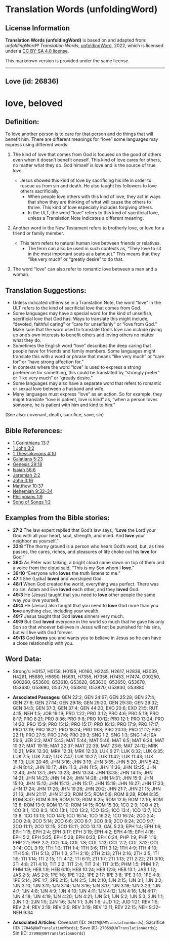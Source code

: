 # Translation Words (unfoldingWord)

## License Information

**Translation Words (unfoldingWord)** is based on and adapted from: _unfoldingWord® Translation Words_, [unfoldingWord](https://unfoldingword.org/utw), 2022, which is licensed under a [CC BY-SA 4.0 license](https://creativecommons.org/licenses/by-sa/4.0/legalcode.en).

This markdown version is provided under the same license.



--------------------------------

## Love (id: 26836)

love, beloved
=============

Definition:
-----------

To love another person is to care for that person and do things that will benefit him. There are different meanings for “love” some languages may express using different words:

1. The kind of love that comes from God is focused on the good of others even when it doesn’t benefit oneself. This kind of love cares for others, no matter what they do. God himself is love and is the source of true love.

    * Jesus showed this kind of love by sacrificing his life in order to rescue us from sin and death. He also taught his followers to love others sacrificially.
        * When people love others with this kind of love, they act in ways that show they are thinking of what will cause the others to thrive. This kind of love especially includes forgiving others.
        * In the ULT, the word “love” refers to this kind of sacrificial love, unless a Translation Note indicates a different meaning.
2. Another word in the New Testament refers to brotherly love, or love for a friend or family member.

    * This term refers to natural human love between friends or relatives.
        * The term can also be used in such contexts as, “They love to sit in the most important seats at a banquet.” This means that they “like very much” or “greatly desire” to do that.
3. The word “love” can also refer to romantic love between a man and a woman.

Translation Suggestions:
------------------------

* Unless indicated otherwise in a Translation Note, the word “love” in the ULT refers to the kind of sacrificial love that comes from God.
* Some languages may have a special word for the kind of unselfish, sacrificial love that God has. Ways to translate this might include, “devoted, faithful caring” or “care for unselfishly” or “love from God.” Make sure that the word used to translate God’s love can include giving up one’s own interests to benefit others and loving others no matter what they do.
* Sometimes the English word “love” describes the deep caring that people have for friends and family members. Some languages might translate this with a word or phrase that means “like very much” or “care for” or “have strong affection for.”
* In contexts where the word “love” is used to express a strong preference for something, this could be translated by “strongly prefer” or “like very much” or “greatly desire.”
* Some languages may also have a separate word that refers to romantic or sexual love between a husband and wife.
* Many languages must express “love” as an action. So for example, they might translate “love is patient, love is kind” as, “when a person loves someone, he is patient with him and kind to him.”

(See also: covenant, death, sacrifice, save, sin)

Bible References:
-----------------

* [1 Corinthians 13:7](https://ref.ly/1Cor13:7)
* [1 John 3:2](https://ref.ly/1John3:2)
* [1 Thessalonians 4:10](https://ref.ly/1Thess4:10)
* [Galatians 5:23](https://ref.ly/Gal5:23)
* [Genesis 29:18](https://ref.ly/Gen29:18)
* [Isaiah 56:6](https://ref.ly/Isa56:6)
* [Jeremiah 2:2](https://ref.ly/Jer2:2)
* [John 3:16](https://ref.ly/John3:16)
* [Matthew 10:37](https://ref.ly/Matt10:37)
* [Nehemiah 9:32–34](https://ref.ly/Neh9:32-Neh9:34)
* [Philippians 1:9](https://ref.ly/Phil1:9)
* [Song of Songs 1:2](https://ref.ly/Song1:2)

Examples from the Bible stories:
--------------------------------

* **27:2** The law expert replied that God’s law says, “**Love** the Lord your God with all your heart, soul, strength, and mind. And **love** your neighbor as yourself.”
* **33:8** “The thorny ground is a person who hears God’s word, but, as time passes, the cares, riches, and pleasures of life choke out his **love** for God.”
* **36:5** As Peter was talking, a bright cloud came down on top of them and a voice from the cloud said, “This is my Son whom I **love**.”
* **39:10** “Everyone who **loves** the truth listens to me.”
* **47:1** She (Lydia) **loved** and worshiped God.
* **48:1** When God created the world, everything was perfect. There was no sin. Adam and Eve **loved** each other, and they **loved** God.
* **49:3** He (Jesus) taught that you need to **love** other people the same way you love yourself.
* **49:4** He (Jesus) also taught that you need to **love** God more than you **love** anything else, including your wealth.
* **49:7** Jesus taught that God **loves** sinners very much.
* **49:9** But God **loved** everyone in the world so much that he gave his only Son so that whoever believes in Jesus will not be punished for his sins, but will live with God forever.
* **49:13** God **loves** you and wants you to believe in Jesus so he can have a close relationship with you.

Word Data:
----------

* Strong’s: H0157, H0158, H0159, H0160, H2245, H2617, H2836, H3039, H4261, H5689, H5690, H5691, H7355, H7356, H7453, H7474, G00250, G00260, G53600, G53610, G53620, G53630, G53650, G53670, G53680, G53690, G53770, G53810, G53820, G53830, G53880

* **Associated Passages:** GEN 22:2; GEN 24:67; GEN 25:28; GEN 27:4; GEN 27:9; GEN 27:14; GEN 29:18; GEN 29:20; GEN 29:30; GEN 29:32; GEN 34:3; GEN 37:3; GEN 37:4; GEN 44:20; EXO 20:6; EXO 21:5; RUT 4:15; NEH 1:5; JOB 19:19; PRO 1:22; PRO 3:12; PRO 4:6; PRO 5:19; PRO 8:17; PRO 8:21; PRO 8:36; PRO 9:8; PRO 10:12; PRO 12:1; PRO 13:24; PRO 14:20; PRO 15:9; PRO 15:12; PRO 15:17; PRO 16:13; PRO 17:9; PRO 17:17; PRO 17:19; PRO 18:21; PRO 18:24; PRO 19:8; PRO 20:13; PRO 21:17; PRO 22:11; PRO 27:5; PRO 27:6; PRO 29:3; SNG 1:2; SNG 1:3; SNG 1:4; ISA 56:6; JER 2:2; MAT 5:43; MAT 5:44; MAT 5:46; MAT 6:5; MAT 6:24; MAT 10:37; MAT 19:19; MAT 22:37; MAT 22:39; MAT 23:6; MAT 24:12; MRK 10:21; MRK 12:30; MRK 12:31; MRK 12:33; LUK 6:27; LUK 6:32; LUK 6:35; LUK 7:5; LUK 7:42; LUK 7:47; LUK 10:27; LUK 11:42; LUK 11:43; LUK 16:13; LUK 20:46; JHN 3:16; JHN 3:19; JHN 3:35; JHN 5:20; JHN 5:42; JHN 8:42; JHN 10:17; JHN 11:3; JHN 11:5; JHN 11:36; JHN 12:25; JHN 12:43; JHN 13:1; JHN 13:23; JHN 13:34; JHN 13:35; JHN 14:15; JHN 14:21; JHN 14:23; JHN 14:24; JHN 14:28; JHN 14:31; JHN 15:9; JHN 15:10; JHN 15:12; JHN 15:13; JHN 15:17; JHN 15:19; JHN 16:27; JHN 17:23; JHN 17:24; JHN 17:26; JHN 19:26; JHN 20:2; JHN 21:7; JHN 21:15; JHN 21:16; JHN 21:17; JHN 21:20; ROM 5:5; ROM 5:8; ROM 8:28; ROM 8:35; ROM 8:37; ROM 8:39; ROM 9:13; ROM 9:25; ROM 12:9; ROM 12:10; ROM 13:8; ROM 13:9; ROM 13:10; ROM 14:15; ROM 15:30; 1CO 2:9; 1CO 4:21; 1CO 8:1; 1CO 8:3; 1CO 13:1; 1CO 13:2; 1CO 13:3; 1CO 13:4; 1CO 13:7; 1CO 13:8; 1CO 13:13; 1CO 14:1; 1CO 16:14; 1CO 16:22; 1CO 16:24; 2CO 2:4; 2CO 2:8; 2CO 5:14; 2CO 6:6; 2CO 8:7; 2CO 8:8; 2CO 8:24; 2CO 9:7; 2CO 11:11; 2CO 12:15; 2CO 13:11; 2CO 13:13; GAL 5:23; EPH 1:4; EPH 1:6; EPH 1:15; EPH 2:4; EPH 3:17; EPH 3:19; EPH 4:2; EPH 4:15; EPH 4:16; EPH 5:2; EPH 5:25; EPH 5:28; EPH 6:23; EPH 6:24; PHP 1:9; PHP 1:16; PHP 2:1; PHP 2:2; COL 1:4; COL 1:8; COL 1:13; COL 2:2; COL 3:12; COL 3:14; COL 3:19; 1TH 1:3; 1TH 1:4; 1TH 3:6; 1TH 3:12; 1TH 4:9; 1TH 4:10; 1TH 5:8; 1TH 5:13; 2TH 1:3; 2TH 2:10; 2TH 2:13; 2TH 2:16; 2TH 3:5; 1TI 1:5; 1TI 1:14; 1TI 2:15; 1TI 4:12; 1TI 6:11; 2TI 1:7; 2TI 1:13; 2TI 2:22; 2TI 3:10; 2TI 4:8; 2TI 4:10; TIT 2:2; TIT 2:4; TIT 3:4; TIT 3:15; PHM 1:5; PHM 1:7; PHM 1:9; HEB 1:9; HEB 6:10; HEB 10:24; HEB 12:6; HEB 13:1; JAS 1:12; JAS 2:5; JAS 2:8; 1PE 1:8; 1PE 1:22; 1PE 2:17; 1PE 3:8; 1PE 3:10; 1PE 4:8; 1PE 5:14; 2PE 1:7; 2PE 2:15; 1JN 2:5; 1JN 2:10; 1JN 2:15; 1JN 3:1; 1JN 3:2; 1JN 3:10; 1JN 3:11; 1JN 3:14; 1JN 3:16; 1JN 3:17; 1JN 3:18; 1JN 3:23; 1JN 4:7; 1JN 4:8; 1JN 4:9; 1JN 4:10; 1JN 4:11; 1JN 4:12; 1JN 4:16; 1JN 4:17; 1JN 4:18; 1JN 4:19; 1JN 4:20; 1JN 4:21; 1JN 5:1; 1JN 5:2; 1JN 5:3; 2JN 1:1; 2JN 1:3; 2JN 1:5; 2JN 1:6; 3JN 1:1; 3JN 1:6; JUD 1:2; JUD 1:21; REV 1:5; REV 2:4; REV 2:19; REV 3:9; REV 3:19; REV 12:11; REV 22:15; NEH 9:32–NEH 9:34
* **Associated Articles:** Covenant (ID: `26479@UWTranslationWords`); Sacrifice (ID: `27046@UWTranslationWords`); Save (ID: `27059@UWTranslationWords`); Sin (ID: `27098@UWTranslationWords`)

